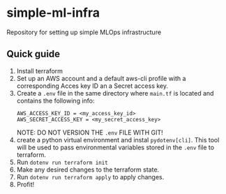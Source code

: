 # simple-ml-infra
Repository for setting up simple MLOps infrastructure

## Quick guide
1. Install terraform
2. Set up an AWS account and a default aws-cli profile with a corresponding Acces key ID an a Secret access key.
3. Create a `.env` file in the same directory where `main.tf` is located and contains the following info:
    ```
    AWS_ACCESS_KEY_ID = <my_access_key_id>
    AWS_SECRET_ACCESS_KEY = <my_secret_access_key>
    ```
    NOTE: DO NOT VERSION THE `.env` FILE WITH GIT!
4. create a python virtual environment and instal `pydotenv[cli]`. This tool will be used to
pass environmental variables stored in the `.env` file to terraform.
4. Run `dotenv run terraform init`
5. Make any desired changes to the terraform state.
6. Run `dotenv run terraform apply` to apply changes.
7. Profit!
